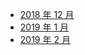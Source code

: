 - [2018 年 12 月](https://github.com/Snailclimb/JavaGuide/blob/master/docs/github-trending/2018-12.md)
- [2019 年 1 月](https://github.com/Snailclimb/JavaGuide/blob/master/docs/github-trending/2019-1.md)
- [2019 年 2 月](https://github.com/Snailclimb/JavaGuide/blob/master/docs/github-trending/2019-2.md)

